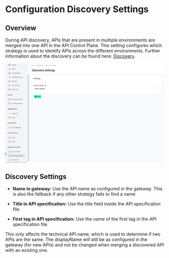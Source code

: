 # Configuration Discovery Settings

<head>
  <meta name="guidename" content="API Management"/>
  <meta name="context" content="GUID-8ca49a99-eae9-4a52-9170-ec6d33e847f7"/>
</head>

## Overview

During API discovery, APIs that are present in multiple environments are merged into one API in the API Control Plane. This setting configures which strategy is used to identify APIs across the different environments. Further information about the discovery can be found here: [Discovery](../Topics/cp-Discovery.md).

![Administration Portal - Configuration - Discovery Settings](../Images/img-cp-admin_portal_config_discovery_settings.png)

## Discovery Settings

- **Name in gateway:** Use the API name as configured in the gateway. This is also the fallback if any other strategy fails to find a name

- **Title in API specification:** Use the title field inside the API specification file.

- **First tag in API specification:** Use the name of the first tag in the API specification file.

This only affects the technical API name, which is used to determine if two APIs are the same. The displayName will still be as configured in the gateway (for new APIs) and not be changed when merging a discovered API with an existing one.